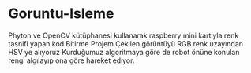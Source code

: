 # Goruntu-Isleme
Phyton ve OpenCV kütüphanesi kullanarak raspberry mini kartıyla renk tasnifi yapan kod
Bitirme Projem
Çekilen görüntüyü RGB renk uzayından HSV ye alıyoruz Kurduğumuz algoritmaya göre de robot önüne konulan rengi algılayıp
ona göre hareket ediyor.
